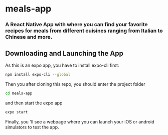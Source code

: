 # meals-app
### A React Native App with where you can find your favorite recipes for meals from different cuisines ranging from Italian to Chinese and more.
## Downloading and Launching the App
As this is an expo app, you have to install expo-cli first:
```bash
npm install expo-cli --global
```
Then you after cloning this repo, you should enter the project folder

```bash
cd meals-app
```
and then start the expo app

```bash
expo start
```

Finally, you 'll see a webpage where you can launch your iOS or android simulators to test the app.

